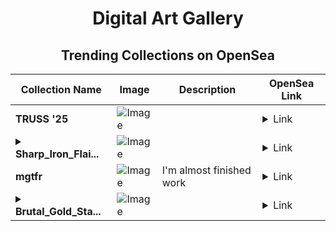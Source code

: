 <div align="center">

# Digital Art Gallery

## Trending Collections on OpenSea

| Collection Name                       | Image                                                                                     | Description                       | OpenSea Link                                                                                          |
|---------------------------------------|-------------------------------------------------------------------------------------------|-----------------------------------|--------------------------------------------------------------------------------------------------------|
| **TRUSS '25** | ![Image](https://i.seadn.io/s/raw/files/b8dbed1fecbd44d1af79f3f94a443f26.jpg?w=500&auto=format?w=200&auto=format) |  | <details><summary>Link</summary>[TRUSS '25](https://opensea.io/collection/truss-25)</details> |
| **<details><summary>Sharp_Iron_Flai...</summary>Sharp_Iron_Flail</details>** | ![Image](https://i.seadn.io/s/raw/files/c1b115e20f76c65d8ceb77f8f1b33e6d.png?w=500&auto=format?w=200&auto=format) |  | <details><summary>Link</summary>[Sharp_Iron_Flail](https://opensea.io/collection/sharp-iron-flail)</details> |
| **mgtfr** | ![Image](https://i.seadn.io/s/raw/files/72ea5931da4ab415c1dcdf9ffc31dbc6.jpg?w=500&auto=format?w=200&auto=format) | I'm almost finished work | <details><summary>Link</summary>[mgtfr](https://opensea.io/collection/mgtfr)</details> |
| **<details><summary>Brutal_Gold_Sta...</summary>Brutal_Gold_Staff</details>** | ![Image](https://i.seadn.io/s/raw/files/916e1bf651fe00ca4594509458946c98.png?w=500&auto=format?w=200&auto=format) |  | <details><summary>Link</summary>[Brutal_Gold_Staff](https://opensea.io/collection/brutal-gold-staff-14)</details> |

</div>